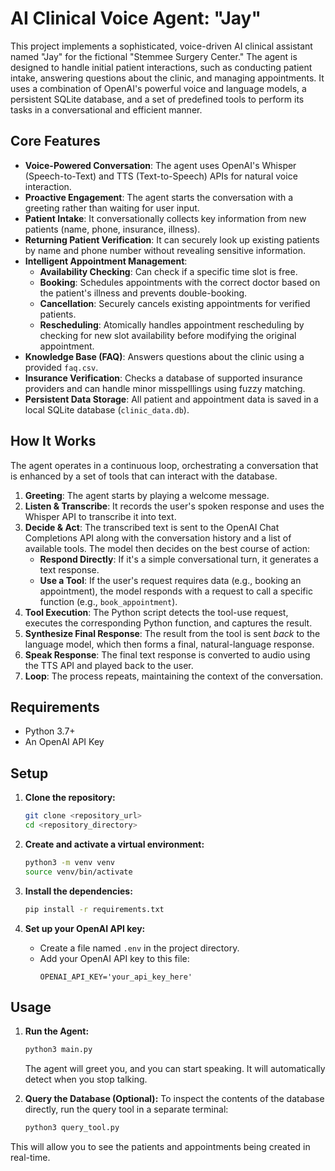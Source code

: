 # AI Clinical Voice Agent: "Jay"

This project implements a sophisticated, voice-driven AI clinical assistant named "Jay" for the fictional "Stemmee Surgery Center." The agent is designed to handle initial patient interactions, such as conducting patient intake, answering questions about the clinic, and managing appointments. It uses a combination of OpenAI's powerful voice and language models, a persistent SQLite database, and a set of predefined tools to perform its tasks in a conversational and efficient manner.

## Core Features

- **Voice-Powered Conversation**: The agent uses OpenAI's Whisper (Speech-to-Text) and TTS (Text-to-Speech) APIs for natural voice interaction.
- **Proactive Engagement**: The agent starts the conversation with a greeting rather than waiting for user input.
- **Patient Intake**: It conversationally collects key information from new patients (name, phone, insurance, illness).
- **Returning Patient Verification**: It can securely look up existing patients by name and phone number without revealing sensitive information.
- **Intelligent Appointment Management**:
    - **Availability Checking**: Can check if a specific time slot is free.
    - **Booking**: Schedules appointments with the correct doctor based on the patient's illness and prevents double-booking.
    - **Cancellation**: Securely cancels existing appointments for verified patients.
    - **Rescheduling**: Atomically handles appointment rescheduling by checking for new slot availability before modifying the original appointment.
- **Knowledge Base (FAQ)**: Answers questions about the clinic using a provided `faq.csv`.
- **Insurance Verification**: Checks a database of supported insurance providers and can handle minor misspelllings using fuzzy matching.
- **Persistent Data Storage**: All patient and appointment data is saved in a local SQLite database (`clinic_data.db`).

## How It Works

The agent operates in a continuous loop, orchestrating a conversation that is enhanced by a set of tools that can interact with the database.

1.  **Greeting**: The agent starts by playing a welcome message.
2.  **Listen & Transcribe**: It records the user's spoken response and uses the Whisper API to transcribe it into text.
3.  **Decide & Act**: The transcribed text is sent to the OpenAI Chat Completions API along with the conversation history and a list of available tools. The model then decides on the best course of action:
    - **Respond Directly**: If it's a simple conversational turn, it generates a text response.
    - **Use a Tool**: If the user's request requires data (e.g., booking an appointment), the model responds with a request to call a specific function (e.g., `book_appointment`).
4.  **Tool Execution**: The Python script detects the tool-use request, executes the corresponding Python function, and captures the result.
5.  **Synthesize Final Response**: The result from the tool is sent *back* to the language model, which then forms a final, natural-language response.
6.  **Speak Response**: The final text response is converted to audio using the TTS API and played back to the user.
7.  **Loop**: The process repeats, maintaining the context of the conversation.

## Requirements

- Python 3.7+
- An OpenAI API Key

## Setup

1.  **Clone the repository:**
    ```bash
    git clone <repository_url>
    cd <repository_directory>
    ```

2.  **Create and activate a virtual environment:**
    ```bash
    python3 -m venv venv
    source venv/bin/activate
    ```

3.  **Install the dependencies:**
    ```bash
    pip install -r requirements.txt
    ```

4.  **Set up your OpenAI API key:**
    - Create a file named `.env` in the project directory.
    - Add your OpenAI API key to this file:
      ```
      OPENAI_API_KEY='your_api_key_here'
      ```

## Usage

1.  **Run the Agent:**
    ```bash
    python3 main.py
    ```
    The agent will greet you, and you can start speaking. It will automatically detect when you stop talking.

2.  **Query the Database (Optional):**
    To inspect the contents of the database directly, run the query tool in a separate terminal:
    ```bash
    python3 query_tool.py
    ```

This will allow you to see the patients and appointments being created in real-time. 